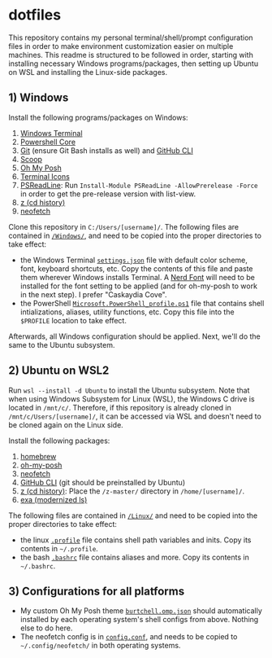 # dotfiles

This repository contains my personal terminal/shell/prompt configuration files in order to make environment customization easier on multiple machines. This readme is structured to be followed in order, starting with installing necessary Windows programs/packages, then setting up Ubuntu on WSL and installing the Linux-side packages.

## 1) Windows

Install the following programs/packages on Windows:
  1. [Windows Terminal](https://github.com/microsoft/terminal)
  2. [Powershell Core](https://github.com/PowerShell/PowerShell)
  3. [Git](https://gitforwindows.org/) (ensure Git Bash installs as well) and [GitHub CLI](https://github.com/cli/cli)
  4. [Scoop](https://github.com/ScoopInstaller/Scoop)
  5. [Oh My Posh](https://ohmyposh.dev/)
  6. [Terminal Icons](https://github.com/devblackops/Terminal-Icons)
  7. [PSReadLine](https://github.com/PowerShell/PSReadLine): Run ```Install-Module PSReadLine -AllowPrerelease -Force``` in order to get the pre-release version with list-view.
  8. [z (cd history)](https://www.powershellgallery.com/packages/z/1.1.13)
  9. [neofetch](https://github.com/dylanaraps/neofetch)

Clone this repository in ```C:/Users/[username]/```. The following files are contained in [```/Windows/```](https://github.com/dukeofjukes/configs/tree/main/Windows), and need to be copied into the proper directories to take effect:
- the Windows Terminal [```settings.json```](https://github.com/dukeofjukes/configs/blob/main/Windows/terminal.settings.json) file with default color scheme, font, keyboard shortcuts, etc. Copy the contents of this file and paste them wherever Windows installs Terminal. A [Nerd Font](https://www.nerdfonts.com/font-downloads) will need to be installed for the font setting to be applied (and for oh-my-posh to work in the next step). I prefer "Caskaydia Cove".
- the PowerShell [```Microsoft.PowerShell_profile.ps1```](https://github.com/dukeofjukes/configs/blob/main/Windows/Microsoft.PowerShell_profile.ps1) file that contains shell intializations, aliases, utility functions, etc. Copy this file into the ```$PROFILE``` location to take effect.

Afterwards, all Windows configuration should be applied. Next, we'll do the same to the Ubuntu subsystem.

## 2) Ubuntu on WSL2

Run ```wsl --install -d Ubuntu``` to install the Ubuntu subsystem. Note that when using Windows Subsystem for Linux (WSL), the Windows C drive is located in ```/mnt/c/```. Therefore, if this repository is already cloned in ```/mnt/c/Users/[username]/```, it can be accessed via WSL and doesn't need to be cloned again on the Linux side.

Install the following packages:
  1. [homebrew](https://brew.sh)
  2. [oh-my-posh](https://ohmyposh.dev/)
  3. [neofetch](https://github.com/dylanaraps/neofetch)
  4. [GitHub CLI](https://github.com/cli/cli) (git should be preinstalled by Ubuntu)
  5. [z (cd history)](https://github.com/rupa/z): Place the ```/z-master/``` directory in ```/home/[username]/```.
  6. [exa (modernized ls)](https://github.com/ogham/exa)

The following files are contained in [```/Linux/```](https://github.com/dukeofjukes/configs/tree/main/Linux) and need to be copied into the proper directories to take effect:
- the linux [```.profile```](https://github.com/dukeofjukes/configs/blob/main/Linux/.profile) file contains shell path variables and inits. Copy its contents in ```~/.profile```.
- the bash [```.bashrc```](https://github.com/dukeofjukes/configs/blob/main/Linux/.bashrc) file contains aliases and more. Copy its contents in ```~/.bashrc```.

## 3) Configurations for all platforms

- My custom Oh My Posh theme [```burtchell.omp.json```](https://github.com/dukeofjukes/dotfiles/blob/main/burtchell.omp.json) should automatically installed by each operating system's shell configs from above. Nothing else to do here.
- The neofetch config is in [```config.conf```](https://github.com/dukeofjukes/dotfiles/blob/main/config.conf), and needs to be copied to ```~/.config/neofetch/``` in both operating systems.
